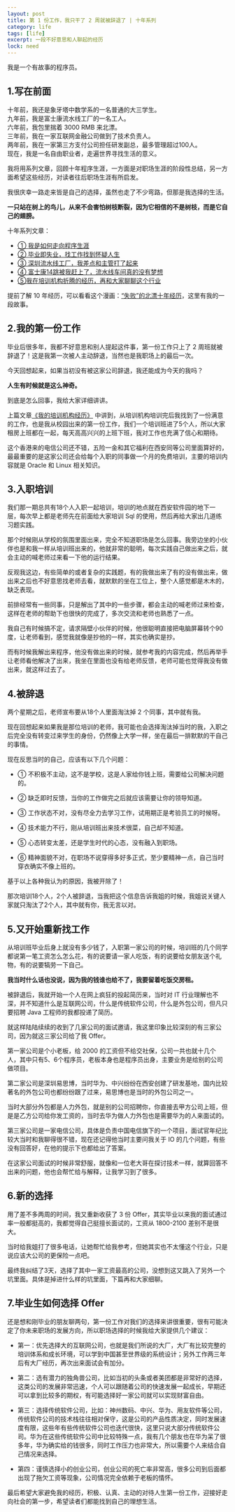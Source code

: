 ```yaml
---
layout: post
title: 第 1 份工作，我只干了 2 周就被辞退了 | 十年系列
category: life
tags: [life]
excerpt: 一段不好意思和人聊起的经历
lock: need
---
```


我是一个有故事的程序员。

## 1.写在前面

十年前，我还是象牙塔中数学系的一名普通的大三学生。  
九年前，我是富士康流水线工厂的一名工人。  
六年前，我包里揣着 3000  RMB 来北漂。  
三年前，我在一家互联网金融公司做到了技术负责人。  
两年前，我在一家第三方支付公司担任研发副总，最多管理超过100人。  
现在，我是一名自由职业者，走遍世界寻找生活的意义。  

我将用系列文章，回顾十年程序生涯，一方面是对职场生涯的阶段性总结，另一方面希望这些经历，对读者往后职场生涯有所启发。 

我很庆幸一路走来皆是自己的选择，虽然也走了不少弯路，但那是我选择的生活。

**一只站在树上的鸟儿，从来不会害怕树枝断裂，因为它相信的不是树枝，而是它自己的翅膀。**

十年系列文章：

- [① 我是如何走向程序生涯](http://www.ityouknow.com/life/2019/06/12/ten-years-of-program-career.html)
- [② 毕业即失业，找工作找到怀疑人生](http://www.ityouknow.com/life/2019/08/10/jobless.html)
- [③ 深圳流水线工厂，我差点和主管打了起来](http://www.ityouknow.com/life/2019/08/13/shenzhen-10year.html)
- [④ 富士康14跳被我赶上了，流水线车间真的没有梦想](http://www.ityouknow.com/life/2019/09/12/fushikang-10year.html)
- [⑤我在培训机构折腾的经历，再和大家聊聊这个行业](http://www.ityouknow.com/life/2019/10/31/training-10year.html)

提前了解 10 年经历，可以看看这个漫画：[“失败”的北漂十年经历](https://mp.weixin.qq.com/s/-zhXIkyL2dSABxC3211QEQ)，这里有我的一段故事。

## 2.我的第一份工作

毕业后很多年，我都不好意思和别人提起这件事，第一份工作只上了 2 周班就被辞退了！这是我第一次被人主动辞退，当然也是我职场上的最后一次。

今天回想起来，如果当初没有被这家公司辞退，我还能成为今天的我吗？

**人生有时候就是这么神奇。**

到底是怎么回事，我给大家详细讲讲。

上篇文章[《我的培训机构经历》](http://www.ityouknow.com/life/2019/10/31/training-10year.html)
中讲到，从培训机构培训完后我找到了一份满意的工作，也是我从校园出来的第一份工作，我们一个培训班进了5个人，所以大家租房上班都在一起，每天高高兴兴的上班下班，我对工作也充满了信心和期待。

这个香港来的电信公司还不错，五险一金和其它福利在西安同等公司里面算好的，最最重要的是这家公司还会给每个入职的同事做一个月的免费培训，主要的培训内容就是 Oracle 和 Linux 相关知识。

## 3.入职培训

我们那一期总共有18个人入职一起培训，培训的地点就在西安软件园的地下一层，每次早上都是老师先在前面给大家培训 Sql 的使用，然后再给大家出几道练习题实践。

那个时候刚从学校的氛围里面出来，完全不知道职场是怎么回事。我旁边坐的小伙伴也是和我一样从培训班出来的，他就非常的聪明，每次实践自己做出来之后，就会主动的喊老师过来看一下他的运行结果。

反观我这边，有些简单的或者复杂的实践题，有的我做出来了有的没有做出来，做出来之后也不好意思找老师去看，就默默的坐在工位上，整个人感觉都是木木的，缺乏表现。

前排经常有一些同事，只是解出了其中的一些步骤，都会主动的喊老师过来检查，这样在老师的帮助下也很快的完成了，多次交流和老师也熟悉了一点。

我自己有时候搞不定，请求隔壁小伙伴的时候，他很聪明直接把电脑屏幕转个90度，让老师看到，感觉我就像是抄他的一样，其实也确实是抄。

而有时候我解出来程序，他没有做出来的时候，就参考我的内容完成，然后再举手让老师看他解决了出来，我坐在里面也没有给老师反馈，老师可能也觉得我没有做出来，就这样过去了。

## 4.被辞退

两个星期之后，老师宣布要从18个人里面淘汰掉 2 个同事，其中就有我。

现在回想起来如果我是那位培训的老师，我可能也会选择淘汰掉当时的我，入职之后完全没有转变过来学生的身份，仍然像上大学一样，坐在最后一排默默的干自己的事情。

现在反思当时的自己，应该有以下几个问题：

- ① 不积极不主动，这不是学校，这是人家给你钱上班，需要给公司解决问题的。

- ② 缺乏即时反馈，当你的工作做完之后就应该需要让你的领导知道。

- ③ 工作状态不对，没有尽全力去学习工作，试用期正是考验员工的时候呀。

- ④ 技术能力不行，刚从培训班出来技术很菜，自己却不知道。

- ⑤ 心态转变太差，还是学生时代的心态，没有融入到职场。

- ⑥ 精神面貌不对，在职场不说穿得多好多正式，至少要精神一点，自己当时穿衣确实不像上班的。

基于以上各种我认为的原因，我被开除了！

那次培训18个人，2个人被辞退，当我把这个信息告诉我姐的时候，我姐说关键人家就只淘汰了2个人，其中就有你，我无言以对。

## 5.又开始重新找工作

从培训班毕业后身上就没有多少钱了，入职第一家公司的时候，培训班的几个同学都说第一笔工资怎么怎么花，有的说要请一家人吃饭，有的说要给女朋友送个礼物，有的说要犒劳一下自己。

**我当时什么话也没说，因为我的钱谁也给不了，我要留着吃饭交房租。**

被辞退后，我就开始一个人在网上疯狂的投起简历来，当时对 IT 行业理解也不深，并不知道什么是互联网公司，什么是传统软件公司，什么是外包公司，但凡只要招聘 Java 工程师的我都投递了简历。

就这样陆陆续续的收到了几家公司的面试邀请，我这里印象比较深刻的有三家公司，因为就这三家公司给了我 Offer。

第一家公司是个小老板，给 2000 的工资但不给交社保，公司一共也就十几个人，其中只有5、6个程序员，老板本身也是程序员出身，主要业务是给别的公司做项目。

第二家公司是深圳易思博，当时华为、中兴纷纷在西安创建了研发基地，国内比较著名的外包公司也都纷纷跟了过来，易思博也是当时的外包公司之一。

当时大部分外包都是人力外包，就是别的公司招聘你，你直接去甲方公司上班，但是是乙方公司给你发工资的，当时去华为做人力外包也是需要华为的人来面试的。

第三家公司是一家电信公司，具体是负责中国电信旗下的一个项目，面试官年纪比较大当时和我聊得很不错，现在还记得他当时主要问我关于 IO 的几个问题，有些没有回答好，在他的提示下也都给出了答案。

在这家公司面试的时候非常舒服，就像和一位老大哥在探讨技术一样，就算回答不出来的问题，他也会帮忙给与解释，让我学习到了很多。

## 6.新的选择

用了差不多两周的时间，我又重新收获了 3 份 Offer，其实毕业以来我的面试通过率一般都挺高的，我都觉得自己挺擅长面试的，工资从 1800-2100 差别不是很大。

当时给我姐打了很多电话，让她帮忙给我参考，但她其实也不太懂这个行业，只是说应该大公司的更保险一点吧。

最终我纠结了3天，选择了其中一家工资最高的公司，没想到这又跳入了另外一个坑里面。具体是掉进什么样的坑里面，下篇再和大家细聊。

## 7.毕业生如何选择 Offer

还是想和刚毕业的朋友聊两句，第一份工作对我们的选择来讲很重要，很有可能决定了你未来职场的发展方向，所以职场选择的时候我给大家提供几个建议：

- 第一：优先选择大的互联网公司，也就是我们所说的大厂，大厂有比较完整的培训体系和成长环境，可以学到中国甚至世界级的系统设计；另外工作两三年后有大厂经历，再次出来面试会有加分。

- 第二：选有潜力的独角兽公司，比如当初的头条或者美团都是非常好的选择，这类公司的发展非常迅速，个人可以跟随着公司的快速发展一起成长，早期还可以拿到比较多的期权，有可能选择好一家公司就可以实现财富自由。

- 第三：选择传统软件公司，比如：神州数码、中兴、华为、用友软件等公司，传统软件公司的技术栈往往相对保守，这是公司的产品性质决定，同时发展速度有限，这些年有些传统软件公司也迭代很快，这里只说大部分传统软件公司。华为在这些传统软件公司中比较特殊一点，我有几个朋友也在华为呆了很多年，华为确实给的钱很多，同时工作压力也非常大，所以需要个人来结合自己情况来选择。

- 第四：谨慎选择小的创业公司，创业公司的死亡率非常高，很多公司到后面都出现了拖欠工资等现象，公司情况完全依赖于老板的情怀。

最后希望大家避免我的经历，积极、认真、主动的对待人生第一份工作，迎接好走向社会的第一步，希望读者们都能找到自己的理想生活。